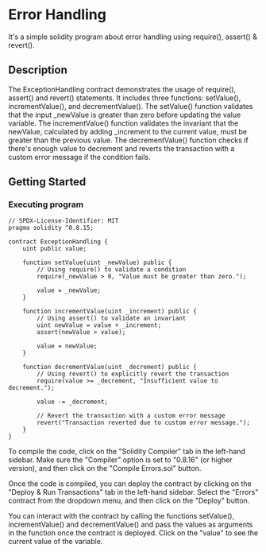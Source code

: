 # Error Handling

It's a simple solidity program about error handling using require(), assert() & revert().

## Description

The ExceptionHandling contract demonstrates the usage of require(), assert() and revert() statements. It includes three functions: setValue(), incrementValue(), and decrementValue(). The setValue() function validates that the input _newValue is greater than zero before updating the value variable. The incrementValue() function validates the invariant that the newValue, calculated by adding _increment to the current value, must be greater than the previous value. The decrementValue() function checks if there's enough value to decrement and reverts the transaction with a custom error message if the condition fails.

## Getting Started

### Executing program

```
// SPDX-License-Identifier: MIT
pragma solidity ^0.8.15;

contract ExceptionHandling {
    uint public value;
    
    function setValue(uint _newValue) public {
        // Using require() to validate a condition
        require(_newValue > 0, "Value must be greater than zero.");
        
        value = _newValue;
    }
    
    function incrementValue(uint _increment) public {
        // Using assert() to validate an invariant
        uint newValue = value + _increment;
        assert(newValue > value);
        
        value = newValue;
    }
    
    function decrementValue(uint _decrement) public {
        // Using revert() to explicitly revert the transaction
        require(value >= _decrement, "Insufficient value to decrement.");
        
        value -= _decrement;
        
        // Revert the transaction with a custom error message
        revert("Transaction reverted due to custom error message.");
    }
}

```

To compile the code, click on the "Solidity Compiler" tab in the left-hand sidebar. Make sure the "Compiler" option is set to "0.8.16" (or higher version), and then click on the "Compile Errors.sol" button.

Once the code is compiled, you can deploy the contract by clicking on the "Deploy & Run Transactions" tab in the left-hand sidebar. Select the "Errors" contract from the dropdown menu, and then click on the "Deploy" button.

You can interact with the contract by calling the functions setValue(), incrementValue() and decrementValue() and pass the values as arguments in the function once the contract is deployed. Click on the "value" to see the current value of the variable.
